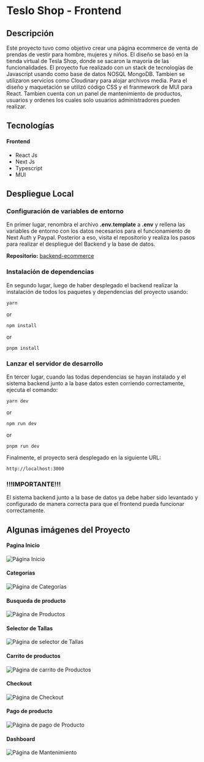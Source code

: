 # Teslo Shop - Frontend

## Descripción

Este proyecto tuvo como objetivo crear una página ecommerce de venta de prendas de vestir para hombre, mujeres y niños. El diseño se basó en la tienda virtual de Tesla Shop, donde se sacaron la mayoria de las funcionalidades. El proyecto fue realizado con un stack de tecnologías de Javascript usando como base de datos NOSQL MongoDB. Tambien se utilizaron servicios como Cloudinary para alojar archivos media. Para el diseño y maquetación se utilizó código CSS y el franmework de MUI para React. Tambien cuenta con un panel de mantenimiento de productos, usuarios y ordenes los cuales solo usuarios administradores pueden realizar.

## Tecnologías

#### Frontend

-   React Js
-   Next Js
-   Typescript
-   MUI

## Despliegue Local

### Configuración de variables de entorno

En primer lugar, renombra el archivo **.env.template** a **.env** y rellena las variables de entorno con los datos necesarios para el funcionamiento de Next Auth y Paypal. Posterior a eso, visita el repositorio y realiza los pasos para realizar el despliegue del Backend y la base de datos.

**Repositorio:** [backend-ecommerce](https://github.com/Joletuar/teslo-shop-backend)

### Instalación de dependencias

En segundo lugar, luego de haber desplegado el backend realizar la instalación de todos los paquetes y dependencias del proyecto usando:

```
yarn
```

or

```
npm install
```

or

```
pnpm install
```

### Lanzar el servidor de desarrollo

En tercer lugar, cuando las todas dependencias se hayan instalado y el sistema backend junto a la base datos esten corriendo correctamente, ejecuta el comando:

```
yarn dev
```

or

```
npm run dev
```

or

```
pnpm run dev
```

Finalmente, el proyecto será desplegado en la siguiente URL:

```
http://localhost:3000
```

### **!!!IMPORTANTE!!!**

El sistema backend junto a la base de datos ya debe haber sido levantado y configurado de manera correcta para que el frontend pueda funcionar correctamente.

## Algunas imágenes del Proyecto

#### Pagina Inicio

![Página Inicio](https://res.cloudinary.com/dviezfcgy/image/upload/v1685310188/assets-tesloshop/toy7sjwlyncsxr8ioyy5.png)

#### Categorías

![Página de Categorías](https://res.cloudinary.com/dviezfcgy/image/upload/v1685310189/assets-tesloshop/wngmeoikeutsnevtzlal.png)

#### Busqueda de producto

![Página de Productos](https://res.cloudinary.com/dviezfcgy/image/upload/v1685310190/assets-tesloshop/hi57cfuwpzcm0zmozmlx.png)

#### Selector de Tallas

![Página de selector de Tallas](https://res.cloudinary.com/dviezfcgy/image/upload/v1685310188/assets-tesloshop/be08lnsxxvlrg5szdgcj.png)

#### Carrito de productos

![Página de carrito de Productos](https://res.cloudinary.com/dviezfcgy/image/upload/v1685310188/assets-tesloshop/dyye2oxxj26nqd5yeifw.png)

#### Checkout

![Página de Checkout](https://res.cloudinary.com/dviezfcgy/image/upload/v1685310188/assets-tesloshop/wlhwrhoodnfaegzre1or.png)

#### Pago de producto

![Página de pago de Producto](https://res.cloudinary.com/dviezfcgy/image/upload/v1685310189/assets-tesloshop/vphedg6xplsrzza8g6kk.png)

#### Dashboard

![Página de Mantenimiento](https://res.cloudinary.com/dviezfcgy/image/upload/v1685310187/assets-tesloshop/tk4wvgdbmhj1dfvppile.png)
